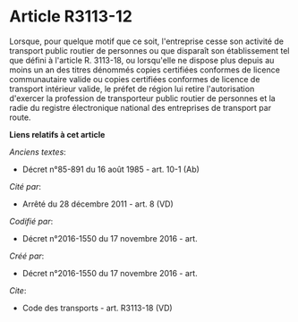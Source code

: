 # Article R3113-12

Lorsque, pour quelque motif que ce soit, l'entreprise cesse son activité de transport public routier de personnes ou que
disparaît son établissement tel que défini à l'article R. 3113-18, ou lorsqu'elle ne dispose plus depuis au moins un an des
titres dénommés copies certifiées conformes de licence communautaire valide ou copies certifiées conformes de licence de
transport intérieur valide, le préfet de région lui retire l'autorisation d'exercer la profession de transporteur public
routier de personnes et la radie du registre électronique national des entreprises de transport par route.

**Liens relatifs à cet article**

_Anciens textes_:

  - Décret n°85-891 du 16 août 1985 - art. 10-1 (Ab)

_Cité par_:

  - Arrêté du 28 décembre 2011 - art. 8 (VD)

_Codifié par_:

  - Décret n°2016-1550 du 17 novembre 2016 - art.

_Créé par_:

  - Décret n°2016-1550 du 17 novembre 2016 - art.

_Cite_:

  - Code des transports - art. R3113-18 (VD)
